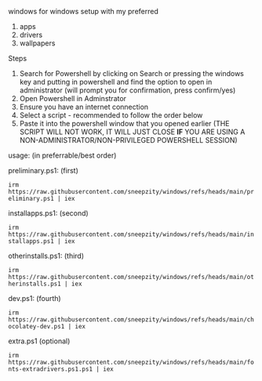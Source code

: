 windows
for windows setup with my preferred
1. apps
2. drivers
3. wallpapers

Steps
1. Search for Powershell by clicking on Search or pressing the windows key and putting in powershell and find the option to open in administrator (will prompt you for confirmation, press confirm/yes)
2. Open Powershell in Adminstrator
3. Ensure you have an internet connection
4. Select a script - recommended to follow the order below
5. Paste it into the powershell window that you opened earlier (THE SCRIPT WILL NOT WORK, IT WILL JUST CLOSE **IF** YOU ARE USING A NON-ADMINISTRATOR/NON-PRIVILEGED POWERSHELL SESSION)

usage: (in preferrable/best order)


preliminary.ps1: (first)

```irm https://raw.githubusercontent.com/sneepzity/windows/refs/heads/main/preliminary.ps1 | iex```

installapps.ps1: (second)

```irm https://raw.githubusercontent.com/sneepzity/windows/refs/heads/main/installapps.ps1 | iex```


otherinstalls.ps1: (third)

```irm https://raw.githubusercontent.com/sneepzity/windows/refs/heads/main/otherinstalls.ps1 | iex```

dev.ps1: (fourth)

```irm https://raw.githubusercontent.com/sneepzity/windows/refs/heads/main/chocolatey-dev.ps1 | iex```

extra.ps1 (optional)

```irm https://raw.githubusercontent.com/sneepzity/windows/refs/heads/main/fonts-extradrivers.ps1.ps1 | iex```
